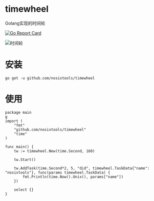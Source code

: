 # timewheel

Golang实现的时间轮

[![Go Report Card](https://goreportcard.com/badge/github.com/nosixtools/timewheel)](https://goreportcard.com/report/github.com/nosixtools/timewheel)

![时间轮](https://raw.githubusercontent.com/nosixtools/timewheel/master/timewheel.jpg)


# 安装

```shell
go get -u github.com/nosixtools/timewheel
```

# 使用

```
package main
g
import (
	"fmt"
	"github.com/nosixtools/timewheel"
	"time"
)

func main() {
	tw := timewheel.New(time.Second, 160)

	tw.Start()

	tw.AddTask(time.Second*2, 5, "did", timewheel.TaskData{"name": "nosixtools"}, func(params timewheel.TaskData) {
		fmt.Println(time.Now().Unix(), params["name"])
	})

	select {}
}


```